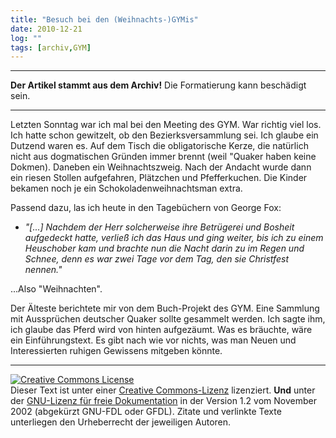 ```yaml
---
title: "Besuch bei den (Weihnachts-)GYMis"
date: 2010-12-21
log: ""
tags: [archiv,GYM]
---
```

<hr><b>Der Artikel stammt aus dem Archiv!</b> Die Formatierung kann beschädigt sein.<hr>

Letzten Sonntag war ich mal bei den Meeting des GYM.  War richtig viel los. Ich hatte schon gewitzelt, ob den Bezierksversammlung sei. Ich glaube ein Dutzend waren es. Auf dem Tisch die obligatorische Kerze, die natürlich nicht aus dogmatischen Gründen immer brennt (weil "Quaker haben keine Dokmen).  Daneben ein Weihnachtszweig. Nach der Andacht wurde dann ein riesen Stollen aufgefahren, Plätzchen und Pfefferkuchen. Die Kinder bekamen noch je ein Schokoladenweihnachtsman extra. 

Passend dazu, las ich heute in den Tagebüchern von George Fox:

<ul>
<li><i>"[...] Nachdem der Herr solcherweise ihre Betrügerei und Bosheit aufgedeckt hatte, verließ ich das Haus und ging weiter, bis ich zu einem Heuschober kam und brachte nun die Nacht darin zu im Regen und Schnee, denn es war zwei Tage vor dem Tag, den sie Christfest nennen."</i></li>
</ul>

...Also "Weihnachten". 

Der Älteste berichtete mir von dem Buch-Projekt des GYM. Eine Sammlung mit Aussprüchen deutscher Quaker sollte gesammelt werden. Ich sagte ihm, ich glaube das Pferd wird von hinten aufgezäumt. Was es bräuchte, wäre ein Einführungstext. Es gibt nach wie vor nichts, was man Neuen und Interessierten ruhigen Gewissens mitgeben könnte. 



<hr />
<p><a href="http://creativecommons.org/licenses/by-sa/3.0/de/" rel="license"><img src="http://i.creativecommons.org/l/by-sa/3.0/de/88x31.png" style="border-width: 0pt;" alt="Creative Commons License" /></a> <br />
Dieser <span rel="dc:type" href="http://purl.org/dc/dcmitype/Text" xmlns:dc="http://purl.org/dc/elements/1.1/">Text</span> ist unter einer <a href="http://creativecommons.org/licenses/by-sa/3.0/de/" rel="license">Creative Commons-Lizenz</a> lizenziert. <b>Und</b> unter der <a href="http://de.wikipedia.org/wiki/GFDL">GNU-Lizenz f&uuml;r freie Dokumentation</a> in der Version 1.2 vom November 2002 (abgek&uuml;rzt GNU-FDL oder GFDL). Zitate und verlinkte Texte unterliegen den Urheberrecht der jeweiligen Autoren.</p>
